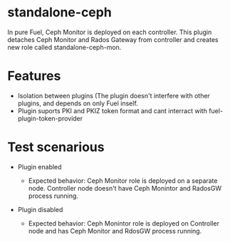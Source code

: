 standalone-ceph
============

In pure Fuel, Ceph Monitor is deployed on each controller.
This plugin detaches Ceph Monitor and Rados Gateway from controller and creates new role called standalone-ceph-mon.

# Features

  * Isolation between plugins (The plugin doesn't interfere with other plugins, and depends on only Fuel inself.
  * Plugin suports PKI and PKIZ token format and cant interract with fuel-plugin-token-provider

# Test scenarious

  * Plugin enabled
    - Expected behavior: Ceph Monitor role is deployed on a separate node. Controller node doesn't have Ceph Monintor and RadosGW process running.

  * Plugin disabled
    - Expected behavior: Ceph Monintor role is deployed on Controller node and has Ceph Monitor and RdosGW process running.
